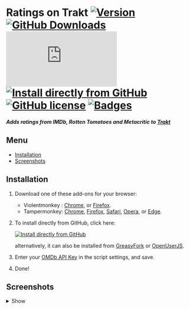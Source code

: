 # Ratings on Trakt [![Version][version]][1] [![GitHub Downloads][downloads]][1] [![Size][size]][1] [![Install directly from GitHub][install]][2] [![GitHub license][license]][3] [![Badges][badges]][1]
**_Adds ratings from IMDb, Rotten Tomatoes and Metacritic to  [Trakt]_**

## Menu
* [Installation]
* [Screenshots]

## Installation
1. Download one of these add-ons for your browser:
    * Violentmonkey : [Chrome][VPChrome], or [Firefox][VPFirefox].
    * Tampermonkey: [Chrome][TPChrome], [Firefox][TPFirefox], [Safari][TPSafari], [Opera][TPOpera], or [Edge][TPEdge].
2. To install directly from GitHub, click here:

    [![Install directly from GitHub][Ratings on Trakt]][2]

    alternatively, it can also be installed from [GreasyFork] or [OpenUserJS].
3. Enter your [OMDb API Key][4] in the script settings, and save.
4. Done!


## Screenshots
<details><summary>Show</summary>

Before: [![Before]][Screenshots]
After: [![After]][Screenshots]
</details>

<!-- BADGES -->
[version]: https://flat.badgen.net/badge/version/1.1.3/ED1C24
[1]: #
[downloads]: https://flat.badgen.net/runkit/ratings-on-trakt-downloads-xw1ittwiztu8
[size]: https://flat.badgen.net/badgesize/normal/iFelix18/Darkt/master/userscripts/ratings-on-trakt.user.js
[install]: https://flat.badgen.net/badge/install%20directly%20from/GitHub/00ADAD "Click here!"
[2]: http://bit.ly/InstallRatingsOnTrakt
[license]: https://flat.badgen.net/github/license/iFelix18/Darkt
[3]: https://creativecommons.org/licenses/by-sa/4.0/
[badges]: https://flat.badgen.net/badge/amount%20of%20badges/6/orange

<!-- TRAKT LINK -->
[Trakt]: https://trakt.tv

<!-- MENU -->
[Installation]: README.md#installation
[Screenshots]: README.md#screenshots

<!-- VIOLENTMONKEY DOWNLOADS -->
[VPChrome]: https://chrome.google.com/webstore/detail/violent-monkey/jinjaccalgkegednnccohejagnlnfdag
[VPFirefox]: https://addons.mozilla.org/firefox/addon/violentmonkey/

<!-- TAMPERMONKEY DOWNLOADS -->
[TPChrome]: https://chrome.google.com/webstore/detail/tampermonkey/dhdgffkkebhmkfjojejmpbldmpobfkfo
[TPFirefox]: https://addons.mozilla.org/en-US/firefox/addon/tampermonkey/
[TPSafari]: https://safari-extensions.apple.com/details/?id=net.tampermonkey.safari-G3XV72R5TC
[TPOpera]: https://addons.opera.com/en/extensions/details/tampermonkey-beta/
[TPEdge]: https://www.microsoft.com/store/apps/9NBLGGH5162S

<!-- INSTALL RATINGS ON TRAKT BADGE -->
[Ratings on Trakt]: https://flat.badgen.net/badge/Ratings%20on%20Trakt/install/00ADAD "Click here!"

<!-- ALTERNATIVE -->
[GreasyFork]: https://greasyfork.org/it/scripts/374561-ratings-on-trakt
[OpenUserJS]: https://openuserjs.org/scripts/iFelix18/Ratings_on_Trakt

<!-- OMDB API -->
[4]: https://www.omdbapi.com/apikey.aspx

<!-- SCREENSHOTS -->
[Before]: https://i.imgur.com/60VLj5m.png "Before"
[After]: https://i.imgur.com/xi2QUCm.png "After"
